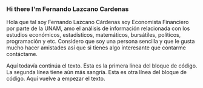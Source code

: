 ### Hi there  I'm Fernando Lazcano Cardenas 


Hola que tal soy Fernando Lazcano Cárdenas soy Economista Financiero por parte de la UNAM, amo el análisis de información relacionada con los estudios económicos, estadísticos, matemáticos, bursátiles, políticos, programación y etc.  Considero que soy una persona sencilla y que le gusta mucho hacer amistades así que si tienes algo interesante que contarme contáctame. 



Aquí todavía continúa el texto.
  Esta es la primera línea del bloque de código.
     La segunda línea tiene aún más sangría.
  Esta es otra línea del bloque de código.
Aquí vuelve a empezar el texto.
